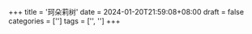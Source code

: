 +++
title = '珂朵莉树'
date = 2024-01-20T21:59:08+08:00
draft = false
categories = ['']
tags = ['', '']
+++



<!--more-->